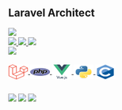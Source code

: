 ## Laravel Architect
<div>
  <a href="https://github.com/aluisio-pires">
  <img src="https://metrics.lecoq.io/aluisio-pires?template=classic&base.header=0&base.activity=0&base.community=0&base.repositories=0&config.timezone=America%2FSao_Paulo"/>
</div>

<div>
  <a href="https://github.com/aluisio-pires">
  <img src="https://github-profile-summary-cards.vercel.app/api/cards/profile-details?username=aluisio-pires&theme=github_dark"/>
  <img src="https://github-profile-summary-cards.vercel.app/api/cards/repos-per-language?username=aluisio-pires&theme=github_dark"/>
  <img src="https://github-profile-summary-cards.vercel.app/api/cards/most-commit-language?username=aluisio-pires&theme=github_dark"/>
</div>

<div>
  <a href="https://github.com/aluisio-pires">
  <img height="180em" src="https://github-readme-streak-stats.herokuapp.com/?user=aluisio-pires&theme=black-ice&hide_border=true&stroke=0000&background=060A0CD0"/>
</div>

<div style="display: inline_block"><br>
  <img align="center" alt="Aluisio-Laravel" height="30" width="40" src="https://raw.githubusercontent.com/devicons/devicon/master/icons/laravel/laravel-original.svg">
  <img align="center" alt="Aluisio-PHP" height="30" width="40" src="https://raw.githubusercontent.com/devicons/devicon/master/icons/php/php-original.svg">
  <img align="center" alt="Aluisio-Vue" height="30" width="40" src="https://raw.githubusercontent.com/devicons/devicon/master/icons/vuejs/vuejs-original-wordmark.svg">
  <img align="center" alt="Aluisio-Python" height="30" width="40" src="https://raw.githubusercontent.com/devicons/devicon/master/icons/python/python-original.svg">
  <img align="center" alt="Aluisio-C" height="30" width="40" src="https://raw.githubusercontent.com/devicons/devicon/master/icons/c/c-original.svg">
</div>
  
  ##
 
<div>
  <a href="https://linkedin.com/in/aluisio-pires" target="_blank"><img src="https://img.shields.io/badge/-AluisioPires-blue?style=flat-square&logo=Linkedin&logoColor=white" height="30"/></a>
  <a href="https://twitter.com/intent/follow?screen_name=aluisiopires_" target="_blank"><img src="https://img.shields.io/twitter/follow/aluisiopires_?style=social" height="30"/></a>
  <a href="https://instagram.com/aluisiopires_" target="_blank"><img src="https://img.shields.io/badge/-Instagram-%23E4405F?style=for-the-badge&logo=instagram&logoColor=white" target="_blank" height="30"></a>
</div>
